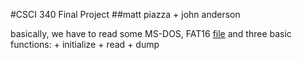 #CSCI 340 Final Project
##matt piazza + john anderson

basically, we have to read some MS-DOS, FAT16 [file](floppy.img) and three basic functions: 
	+ initialize
	+ read
	+ dump
